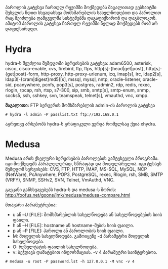 პაროლის გატეხვა ჩართულ რეჟიმში მოქმედებს მაგალითად ვებსაიტში შესვლის წდით სხვადასხვა მომხმარებლის სახელწოდებით და პაროლით რაც შეიძლება დამცველმა სისტემებმა დაგაფიქსირონ და დაგბლოკონ. ამიტომ პაროლის გატეხვა ჩართულ რეჟიმში ნელად მოქმედებს რომ არ დაფიქსირდეთ.

# Hydra

hydra-ს შეუძლია შემდგომი სერვისების გატეხვა:
adam6500, asterisk, cisco, cisco-enable, cvs, firebird, ftp, ftps, http[s]-{head|get|post}, http[s]-{get|post}-form, http-proxy, http-proxy-urlenum, icq, imap[s], irc, ldap2[s], ldap3[-{cram|digest}md5][s], mssql, mysql, nntp, oracle-listener, oracle-sid, pcanywhere, pcnfs, pop3[s], postgres, radmin2, rdp, redis, rexec, rlogin, rpcap, rsh, rtsp, s7-300, sip, smb, smtp[s], smtp-enum, snmp, socks5, ssh, sshkey, svn, teamspeak, telnet[s], vmauthd, vnc, xmpp.


**მაგალითი:** FTP სერვერის მომხმარებლის admin-ის პაროლის გატეხვა 

```
# hydra -l admin -P passlist.txt ftp://192.168.0.1
```

აგრეთვე არსებობს hydra-ს გრაფიკული ვერცა რომელსაც ქვია xhydra.


# Medusa

Medusa არის ქსელური სერვისების პაროლების გამტეხველი პროგრამა. იგი მოქმედებს პარალელურად, სწრაფად და მოდულარულია. იგი ტეხავს შემდგომ სერვისებს: CVS, FTP, HTTP, IMAP, MS-SQL, MySQL, NCP
(NetWare), PcAnywhere, POP3, PostgreSQL, rexec, Rlogin, rsh, SMB, SMTP (VRFY),
SNMP, SSHv2, SVN, Telnet, VmAuthd, VNC.

გაეცანი განსხვავებებს hydra-ს და medusa-ს შორის: http://foofus.net/goons/jmk/medusa/medusa-compare.html

მთავარი პარამეტრებია:
  * u ან –U [FILE]: მომხმარებლის სახელწოდება ან სახელწოდებების სიის ფაილი.
  * h ან –H [FILE]: hostname ან hostname-მების სიის ფაილი.
  * p ან –P [FILE]: პაროლი ან პაროლობის სიის ფაილი.
  * M: მოდულის სახელწოდება. გამოიყენე -d პარამეტრი მოდულის სახელწოდება.
  * O: რეზულტატის ფაილის სახელწოდება.
  * v: ბეჭდავს დამატებით ინფორმაციას. -v 4 პარამეტრი საინტერესოა.

```
# medusa -u root -P password.lst -h 127.0.0.1 -M vnc -v 4
```
